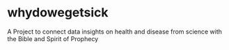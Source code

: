 # whydowegetsick
A Project to connect data insights on health and disease from science with the Bible and Spirit of Prophecy
